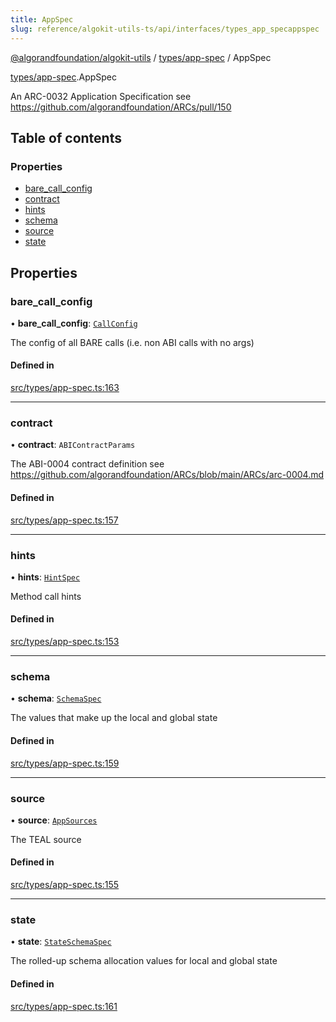 ```yaml
---
title: AppSpec
slug: reference/algokit-utils-ts/api/interfaces/types_app_specappspec
---
```


[@algorandfoundation/algokit-utils](/reference/algokit-utils-ts/api/overview) / [types/app-spec](/reference/algokit-utils-ts/api/modules/types_app_spec/) / AppSpec

[types/app-spec](/reference/algokit-utils-ts/api/modules/types_app_spec/).AppSpec

An ARC-0032 Application Specification see https://github.com/algorandfoundation/ARCs/pull/150

## Table of contents

### Properties

- [bare_call_config](#bare_call_config)
- [contract](#contract)
- [hints](#hints)
- [schema](#schema)
- [source](#source)
- [state](#state)

## Properties

### bare_call_config

• **bare_call_config**: [`CallConfig`](/reference/algokit-utils-ts/api/interfaces/types_app_speccallconfig/)

The config of all BARE calls (i.e. non ABI calls with no args)

#### Defined in

[src/types/app-spec.ts:163](https://github.com/algorandfoundation/algokit-utils-ts/blob/main/src/types/app-spec.ts#L163)

---

### contract

• **contract**: `ABIContractParams`

The ABI-0004 contract definition see https://github.com/algorandfoundation/ARCs/blob/main/ARCs/arc-0004.md

#### Defined in

[src/types/app-spec.ts:157](https://github.com/algorandfoundation/algokit-utils-ts/blob/main/src/types/app-spec.ts#L157)

---

### hints

• **hints**: [`HintSpec`](/reference/algokit-utils-ts/api/modules/types_app_spec/#hintspec)

Method call hints

#### Defined in

[src/types/app-spec.ts:153](https://github.com/algorandfoundation/algokit-utils-ts/blob/main/src/types/app-spec.ts#L153)

---

### schema

• **schema**: [`SchemaSpec`](/reference/algokit-utils-ts/api/interfaces/types_app_specschemaspec/)

The values that make up the local and global state

#### Defined in

[src/types/app-spec.ts:159](https://github.com/algorandfoundation/algokit-utils-ts/blob/main/src/types/app-spec.ts#L159)

---

### source

• **source**: [`AppSources`](/reference/algokit-utils-ts/api/interfaces/types_app_specappsources/)

The TEAL source

#### Defined in

[src/types/app-spec.ts:155](https://github.com/algorandfoundation/algokit-utils-ts/blob/main/src/types/app-spec.ts#L155)

---

### state

• **state**: [`StateSchemaSpec`](/reference/algokit-utils-ts/api/interfaces/types_app_specstateschemaspec/)

The rolled-up schema allocation values for local and global state

#### Defined in

[src/types/app-spec.ts:161](https://github.com/algorandfoundation/algokit-utils-ts/blob/main/src/types/app-spec.ts#L161)
